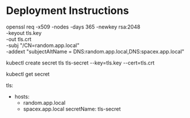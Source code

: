 # Deployment Instructions

openssl req -x509 -nodes -days 365 -newkey rsa:2048 \
  -keyout tls.key \
  -out tls.crt \
  -subj "/CN=random.app.local" \
  -addext "subjectAltName = DNS:random.app.local,DNS:spacex.app.local"

kubectl create secret tls tls-secret --key=tls.key --cert=tls.crt

kubectl get secret

  tls:
  - hosts:
    - random.app.local
    - spacex.app.local
    secretName: tls-secret